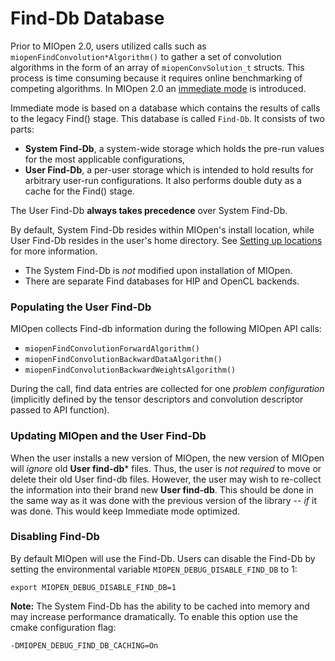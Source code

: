 Find-Db Database
================

Prior to MIOpen 2.0, users utilized calls such as `miopenFindConvolution*Algorithm()` to gather a set of convolution algorithms in the form of an array of `miopenConvSolution_t` structs. This process is time consuming because it requires online benchmarking of competing algorithms. In MIOpen 2.0 an [immediate mode](https://rocmsoftwareplatform.github.io/MIOpen/doc/html/find_and_immediate.html) is introduced. 

Immediate mode is based on a database which contains the results of calls to the legacy Find() stage. This database is called `Find-Db`. It consists of two parts:
- **System Find-Db**, a system-wide storage which holds the pre-run values for the most applicable configurations,
- **User Find-Db**, a per-user storage which is intended to hold results for arbitrary user-run configurations. It also performs double duty as a cache for the Find() stage.

The User Find-Db **always takes precedence** over System Find-Db.

By default, System Find-Db resides within MIOpen's install location, while User Find-Db resides in the user's home directory. See [Setting up locations](https://rocmsoftwareplatform.github.io/MIOpen/doc/html/install.html#setting-up-locations) for more information.

 * The System Find-Db is *not* modified upon installation of MIOpen.
 * There are separate Find databases for HIP and OpenCL backends.

### Populating the User Find-Db

MIOpen collects Find-db information during the following MIOpen API calls:
- `miopenFindConvolutionForwardAlgorithm()`
- `miopenFindConvolutionBackwardDataAlgorithm()`
- `miopenFindConvolutionBackwardWeightsAlgorithm()`

During the call, find data entries are collected for one _problem configuration_ (implicitly defined by the tensor descriptors and convolution descriptor passed to API function).


### Updating MIOpen and the User Find-Db

When the user installs a new version of MIOpen, the new version of MIOpen will _ignore_ old **User find-db*** files. Thus, the user is _not required_ to move or delete their old User find-db files. However, the user may wish to re-collect the information into their brand new **User find-db**. This should be done in the same way as it was done with the previous version of the library -- _if_ it was done. This would keep Immediate mode optimized.


### Disabling Find-Db

By default MIOpen will use the Find-Db. Users can disable the Find-Db by setting the environmental variable `MIOPEN_DEBUG_DISABLE_FIND_DB` to 1:
```
export MIOPEN_DEBUG_DISABLE_FIND_DB=1
```

**Note:** The System Find-Db has the ability to be cached into memory and may increase performance dramatically. To enable this option use the cmake configuration flag:
```
-DMIOPEN_DEBUG_FIND_DB_CACHING=On
```


